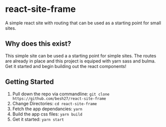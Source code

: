 # react-site-frame
A simple react site with routing that can be used as a starting point for small sites. 


## Why does this exist?

This simple site can be used a a starting point for simple sites.
The routes are already in place and this project is equiped with yarn sass and bulma. 
Get it started and begin building out the react components!

## Getting Started

1. Pull down the repo via commandline: `git clone https://github.com/besh27/react-site-frame`
2. Change Directories: `cd react-site-frame`
3. Fetch the app dependancies: `yarn`
4. Build the app css files: `yarn build`
5. Get it started: `yarn start`
